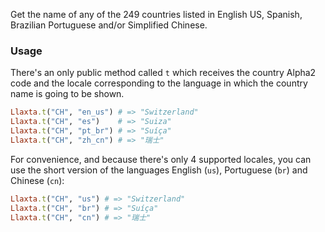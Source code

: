 Get the name of any of the 249 countries listed in English US, Spanish, Brazilian Portuguese and/or Simplified Chinese.

### Usage

There's an only public method called `t` which receives the country Alpha2 code and the locale corresponding to the language in which the country name is going to be shown.

```ruby
Llaxta.t("CH", "en_us") # => "Switzerland"
Llaxta.t("CH", "es")    # => "Suiza"
Llaxta.t("CH", "pt_br") # => "Suíça"
Llaxta.t("CH", "zh_cn") # => "瑞士"
```

For convenience, and because there's only 4 supported locales, you can use the short version of the languages English (`us`), Portuguese (`br`) and Chinese (`cn`):

```ruby
Llaxta.t("CH", "us") # => "Switzerland"
Llaxta.t("CH", "br") # => "Suíça"
Llaxta.t("CH", "cn") # => "瑞士"
```
